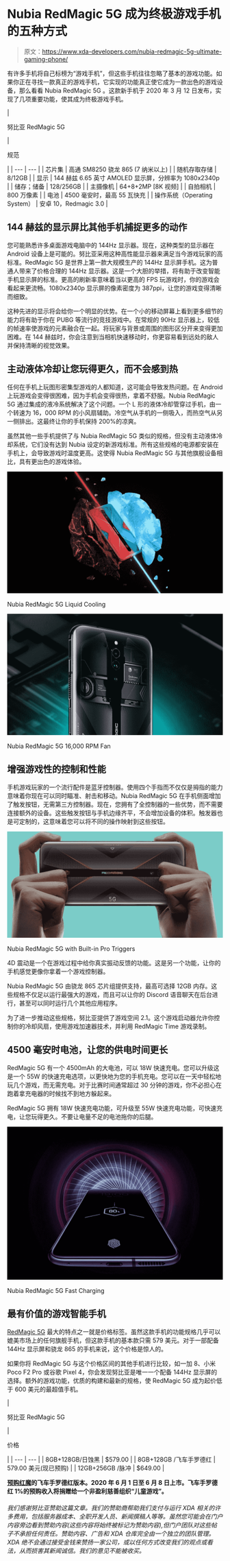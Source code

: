 # Nubia RedMagic 5G 成为终极游戏手机的五种方式

> 原文：<https://www.xda-developers.com/nubia-redmagic-5g-ultimate-gaming-phone/>

有许多手机将自己标榜为“游戏手机”，但这些手机往往忽略了基本的游戏功能。如果你正在寻找一款真正的游戏手机，它实现的功能真正使它成为一款出色的游戏设备，那么看看 Nubia RedMagic 5G 。这款新手机于 2020 年 3 月 12 日发布，实现了几项重要功能，使其成为终极游戏手机。

| 

努比亚 RedMagic 5G

 | 

规范

 |
| --- | --- |
| 芯片集 | 高通 SM8250 骁龙 865 (7 纳米以上) |
| 随机存取存储 | 8/12GB |
| 显示 | 144 赫兹 6.65 英寸 AMOLED 显示屏，分辨率为 1080x2340p |
| 储存；储备 | 128/256GB |
| 主摄像机 | 64+8+2MP [8K 视频] |
| 自拍相机 | 800 万像素 |
| 电池 | 4500 毫安时，最高 55 瓦快充 |
| 操作系统（Operating System） | 安卓 10，Redmagic 3.0 |

## 144 赫兹的显示屏比其他手机捕捉更多的动作

您可能熟悉许多桌面游戏电脑中的 144Hz 显示器。现在，这种类型的显示器在 Android 设备上是可能的。努比亚采用这种高性能显示器来满足当今游戏玩家的高标准。RedMagic 5G 是世界上第一款大规模生产的 144Hz 显示屏手机。这为普通人带来了价格合理的 144Hz 显示器。这是一个大胆的举措，将有助于改变智能手机显示屏的标准。更高的刷新率意味着当以更高的 FPS 玩游戏时，你的游戏会看起来更流畅。1080x2340p 显示屏的像素密度为 387ppi，让您的游戏变得清晰而细致。

这种先进的显示将会给你一个明显的优势。在一个小的移动屏幕上看到更多细节的能力将有助于你在 PUBG 等流行的竞技游戏中。在常规的 90Hz 显示器上，较低的帧速率使游戏的元素融合在一起。将玩家与背景或周围的图形区分开来变得更加困难。在 144 赫兹时，你会注意到当相机快速移动时，你更容易看到远处的敌人并保持清晰的视觉效果。

## 主动液体冷却让您玩得更久，而不会感到热

任何在手机上玩图形密集型游戏的人都知道，这可能会导致发热问题。在 Android 上玩游戏会变得很困难，因为手机会变得很热，拿着不舒服。Nubia RedMagic 5G 通过集成的液冷系统解决了这个问题。一个 L 形的液体冷却管穿过手机，由一个转速为 16，000 RPM 的小风扇辅助。冷空气从手机的一侧吸入，而热空气从另一侧排出。这最终让你的手机保持 200%的凉爽。

虽然其他一些手机提供了与 Nubia RedMagic 5G 类似的规格，但没有主动液体冷却系统，它们没有达到 Nubia 设定的新游戏标准。所有这些规格的电源都安装在手机上，会导致游戏时温度更高。这使得 Nubia RedMagic 5G 与其他旗舰设备相比，具有更出色的游戏体验。

 <picture>![](img/62b181b45c5731c674242109bd89af51.png)</picture> 

Nubia RedMagic 5G Liquid Cooling

 <picture>![](img/1eb8b2c095c6dbcc7ca6f62375169318.png)</picture> 

Nubia RedMagic 5G 16,000 RPM Fan

## 增强游戏性的控制和性能

手机游戏玩家的一个流行配件是蓝牙控制器。使用四个手指而不仅仅是拇指的能力意味着你现在可以同时瞄准、射击和移动。Nubia RedMagic 5G 在手机侧面增加了触发按钮，无需第三方控制器。现在，您拥有了全控制器的一些优势，而不需要连接额外的设备。这些触发按钮与手机边缘齐平，不会增加设备的体积。触发器也是可定制的，这意味着您可以将不同的操作映射到这些按钮。

 <picture>![](img/e65b7a1604e8fdfaaa838e6d7b6043c5.png)</picture> 

Nubia RedMagic 5G with Built-in Pro Triggers

4D 震动是一个在游戏过程中给你真实振动反馈的功能。这是另一个功能，让你的手机感觉更像你拿着一个游戏控制器。

Nubia RedMagic 5G 由骁龙 865 芯片组提供支持，最高可选择 12GB 内存。这些规格不仅足以运行最强大的游戏，而且可以让你的 Discord 语音聊天在后台进行，甚至可以同时运行几个其他应用程序。

为了进一步推动这些规格，努比亚提供了游戏空间 2.1。这个游戏启动器允许你控制你的冷却风扇，使用游戏加速器技术，并利用 RedMagic Time 游戏录制。

## 4500 毫安时电池，让您的供电时间更长

RedMagic 5G 有一个 4500mAh 的大电池，可以 18W 快速充电。您可以升级这是一个 55W 的快速充电选项，以更快地为您的手机充电。您可以在一天中轻松地玩几个游戏，而无需充电。对于比赛时间通常超过 30 分钟的游戏，你不必担心在跑着拿充电器的时候找不到地方躲起来。

RedMagic 5G 拥有 18W 快速充电功能，可升级至 55W 快速充电功能，可快速充电，让您玩得更久。不要让电量不足的电池拖你的后腿。

 <picture>![](img/46fecdc2d4b0cea7d0b87133889bab94.png)</picture> 

Nubia RedMagic 5G Fast Charging

## 最有价值的游戏智能手机

[RedMagic 5G](https://bit.ly/2WQPYpF) 最大的特点之一就是价格标签。虽然这款手机的功能规格几乎可以媲美市场上的任何旗舰手机，但这款手机的基本款只需 579 美元。对于一部配备 144Hz 显示屏和骁龙 865 的手机来说，这个价格是惊人的。

如果你将 RedMagic 5G 与这个价格区间的其他手机进行比较，如一加 8、小米 Poco F2 Pro 或谷歌 Pixel 4，你会发现努比亚是唯一一个配备 144Hz 显示屏的选择。额外的游戏功能，优质的构建和最新的规格，使 RedMagic 5G 成为起价低于 600 美元的最超值手机。

| 

努比亚 RedMagic 5G

 | 

价格

 |
| --- | --- |
| 8GB+128GB/日蚀黑 | $579.00 |
| 8GB+128GB /飞车手罗德红 | 579.00 美元(现已预购) |
| 12GB+256GB /脉冲 | $649.00 |

**[预购红魔](https://bit.ly/3bN6VWg)的飞车手罗德红版本。2020 年 6 月 1 日至 6 月 8 日上市。飞车手罗德红 1%的预购收入将捐赠给一个非盈利慈善组织“儿童游戏”。**

###### *我们感谢努比亚赞助这篇文章。我们的赞助商帮助我们支付与运行 XDA 相关的许多费用，包括服务器成本、全职开发人员、新闻撰稿人等等。虽然您可能会在门户内容旁边看到赞助内容(这些内容将始终被标记为赞助内容),但门户团队对这些帖子不承担任何责任。赞助内容、广告和 XDA 仓库完全由一个独立的团队管理。XDA 绝不会通过接受金钱来赞扬一家公司，或以任何方式改变我们的观点或看法，从而损害其新闻诚信。我们的意见不能被收买。*